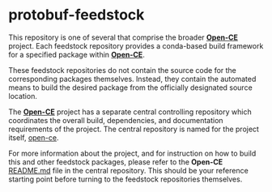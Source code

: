 # protobuf-feedstock

This repository is one of several that comprise the broader [**Open-CE**](https://github.com/open-ce) project. Each feedstock repository provides a conda-based build framework for a specified package within [**Open-CE**](https://github.com/open-ce).

These feedstock repositories do not contain the source code for the corresponding packages themselves. Instead, they contain the automated means to build the desired package from the officially designated source location.

The [**Open-CE**](https://github.com/open-ce) project has a separate central controlling repository which coordinates the overall build, dependencies, and documentation requirements of the project. The central repository is named for the project itself, [open-ce](https://github.com/open-ce/open-ce).

For more information about the project, and for instruction on how to build this and other feedstock packages, please refer to the **Open-CE** [README.md](https://github.com/open-ce/open-ce/blob/master/README.md) file in the central repository. This should be your reference starting point before turning to the feedstock repositories themselves.
